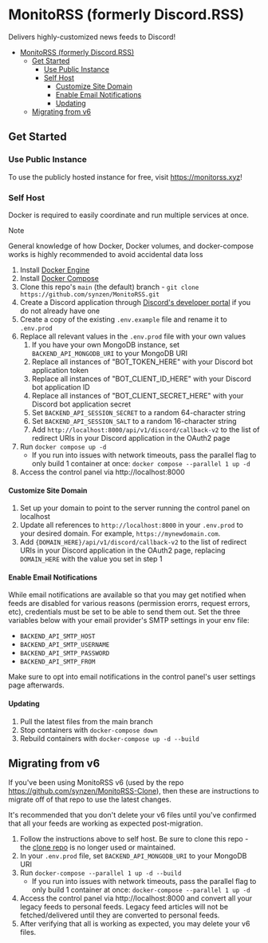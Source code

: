 # MonitoRSS (formerly Discord.RSS)

Delivers highly-customized news feeds to Discord!

- [MonitoRSS (formerly Discord.RSS)](#monitorss-formerly-discordrss)
  - [Get Started](#get-started)
    - [Use Public Instance](#use-public-instance)
    - [Self Host](#self-host)
      - [Customize Site Domain](#customize-site-domain)
      - [Enable Email Notifications](#enable-email-notifications)
      - [Updating](#updating)
  - [Migrating from v6](#migrating-from-v6)


## Get Started

### Use Public Instance
To use the publicly hosted instance for free, visit https://monitorss.xyz!

### Self Host

Docker is required to easily coordinate and run multiple services at once.

> [!NOTE]  
>  General knowledge of how Docker, Docker volumes, and docker-compose works is highly recommended to avoid accidental data loss

1. Install [Docker Engine](https://docs.docker.com/engine/install/)
2. Install [Docker Compose](https://docs.docker.com/compose/install/)
3. Clone this repo's `main` (the default) branch - `git clone https://github.com/synzen/MonitoRSS.git`
4. Create a Discord application through [Discord's developer portal](https://discord.com/developers/applications) if you do not already have one
5. Create a copy of the existing `.env.example` file and rename it to `.env.prod`
6. Replace all relevant values in the `.env.prod` file with your own values
   1. If you have your own MongoDB instance, set `BACKEND_API_MONGODB_URI` to your MongoDB URI
   2. Replace all instances of "BOT_TOKEN_HERE" with your Discord bot application token
   3. Replace all instances of "BOT_CLIENT_ID_HERE" with your Discord bot application ID
   4. Replace all instances of "BOT_CLIENT_SECRET_HERE" with your Discord bot application secret
   5. Set `BACKEND_API_SESSION_SECRET` to a random 64-character string
   6.  Set `BACKEND_API_SESSION_SALT` to a random 16-character string
   7.  Add `http://localhost:8000/api/v1/discord/callback-v2` to the list of redirect URIs in your Discord application in the OAuth2 page
7.  Run `docker compose up -d`
    -  If you run into issues with network timeouts, pass the parallel flag to only build 1 container at once: `docker compose --parallel 1 up -d`
8.  Access the control panel via http://localhost:8000

#### Customize Site Domain

1. Set up your domain to point to the server running the control panel on localhost
2. Update all references to `http://localhost:8000` in your `.env.prod` to your desired domain. For example, `https://mynewdomain.com`.
3. Add `{DOMAIN_HERE}/api/v1/discord/callback-v2` to the list of redirect URIs in your Discord application in the OAuth2 page, replacing `DOMAIN_HERE` with the value you set in step 1

#### Enable Email Notifications

While email notifications are available so that you may get notified when feeds are disabled for various reasons (permission erorrs, request errors, etc), credentials must be set to be able to send them out. Set the three variables below with your email provider's SMTP settings in your env file:

- `BACKEND_API_SMTP_HOST`
- `BACKEND_API_SMTP_USERNAME`
- `BACKEND_API_SMTP_PASSWORD`
- `BACKEND_API_SMTP_FROM`

Make sure to opt into email notifications in the control panel's user settings page afterwards.

#### Updating

1. Pull the latest files from the main branch
2. Stop containers with `docker-compose down`
3. Rebuild containers with `docker-compose up -d --build`

## Migrating from v6

If you've been using MonitoRSS v6 (used by the repo https://github.com/synzen/MonitoRSS-Clone), then these are instructions to migrate off of that repo to use the latest changes.

It's recommended that you don't delete your v6 files until you've confirmed that all your feeds are working as expected post-migration.

1. Follow the instructions above to self host. Be sure to clone this repo - the [clone repo](https://github.com/synzen/MonitoRSS-Clone) is no longer used or maintained.
2. In your `.env.prod` file, set `BACKEND_API_MONGODB_URI` to your MongoDB URI
3. Run `docker-compose --parallel 1 up -d --build`
    - If you run into issues with network timeouts, pass the parallel flag to only build 1 container at once: `docker-compose --parallel 1 up -d`
5. Access the control panel via http://localhost:8000 and convert all your legacy feeds to personal feeds. Legacy feed articles will not be fetched/delivered until they are converted to personal feeds.
6. After verifying that all is working as expected, you may delete your v6 files.
